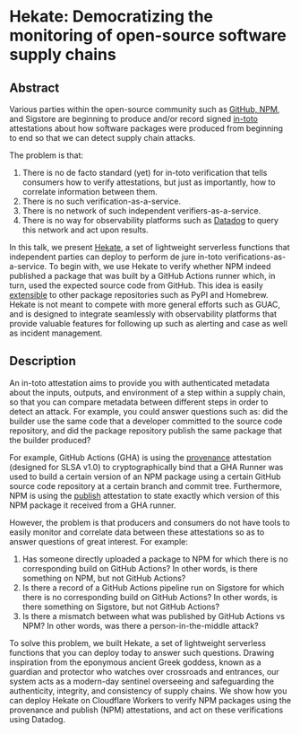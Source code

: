 # Hekate: Democratizing the monitoring of open-source software supply chains

## Abstract

Various parties within the open-source community such as [GitHub, NPM](https://github.blog/2023-04-19-introducing-npm-package-provenance/), and Sigstore are beginning to produce and/or record signed [in-toto](https://in-toto.io/) attestations about how software packages were produced from beginning to end so that we can detect supply chain attacks.

The problem is that:
1. There is no de facto standard (yet) for in-toto verification that tells consumers how to verify attestations, but just as importantly, how to correlate information between them.
2. There is no such verification-as-a-service.
3. There is no network of such independent verifiers-as-a-service.
4. There is no way for observability platforms such as [Datadog](https://www.datadoghq.com/) to query this network and act upon results.

In this talk, we present [Hekate](https://github.com/trishankatdatadog/hekate), a set of lightweight serverless functions that independent parties can deploy to perform de jure in-toto verifications-as-a-service. To begin with, we use Hekate to verify whether NPM indeed published a package that was built by a GitHub Actions runner which, in turn, used the expected source code from GitHub. This idea is easily [extensible](https://github.com/ossf/wg-securing-software-repos/blob/main/docs/build-provenance-for-all-package-registries.md) to other package repositories such as PyPI and Homebrew. Hekate is not meant to compete with more general efforts such as GUAC, and is designed to integrate seamlessly with observability platforms that provide valuable features for following up such as alerting and case as well as incident management.

## Description

An in-toto attestation aims to provide you with authenticated metadata about the inputs, outputs, and environment of a step within a supply chain, so that you can compare metadata between different steps in order to detect an attack. For example, you could answer questions such as: did the builder use the same code that a developer committed to the source code repository, and did the package repository publish the same package that the builder produced?

For example, GitHub Actions (GHA) is using the [provenance](https://slsa.dev/provenance/v1) attestation (designed for SLSA v1.0) to cryptographically bind that a GHA Runner was used to build a certain version of an NPM package using a certain GitHub source code repository at a certain branch and commit tree. Furthermore, NPM is using the [publish](https://github.com/npm/attestation/tree/main/specs/publish/v0.1) attestation to state exactly which version of this NPM package it received from a GHA runner.

However, the problem is that producers and consumers do not have tools to easily monitor and correlate data between these attestations so as to answer questions of great interest. For example:
1. Has someone directly uploaded a package to NPM for which there is no corresponding build on GitHub Actions? In other words, is there something on NPM, but not GitHub Actions?
2. Is there a record of a GitHub Actions pipeline run on Sigstore for which there is no corresponding build on GitHub Actions? In other words, is there something on Sigstore, but not GitHub Actions?
3. Is there a mismatch between what was published by GitHub Actions vs NPM? In other words, was there a person-in-the-middle attack?

To solve this problem, we built Hekate, a set of lightweight serverless functions that you can deploy today to answer such questions. Drawing inspiration from the eponymous ancient Greek goddess, known as a guardian and protector who watches over crossroads and entrances, our system acts as a modern-day sentinel overseeing and safeguarding the authenticity, integrity, and consistency of supply chains. We show how you can deploy Hekate on Cloudflare Workers to verify NPM packages using the provenance and publish (NPM) attestations, and act on these verifications using Datadog.
